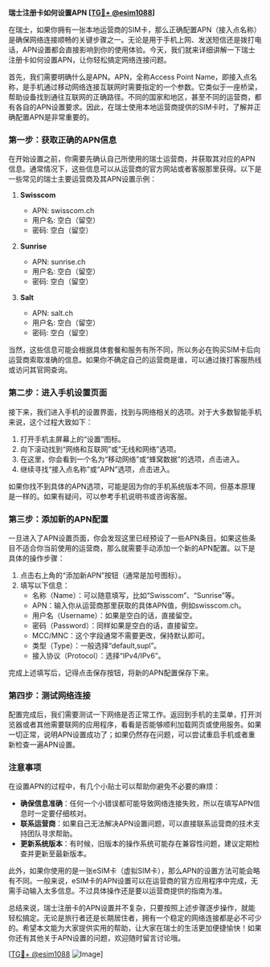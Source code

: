 **瑞士注册卡如何设置APN [[TG💪+ @esim1088](https://t.me/s/esim1088)]**

在瑞士，如果你拥有一张本地运营商的SIM卡，那么正确配置APN（接入点名称）是确保网络连接顺畅的关键步骤之一。无论是用于手机上网、发送短信还是拨打电话，APN设置都会直接影响到你的使用体验。今天，我们就来详细讲解一下瑞士注册卡如何设置APN，让你轻松搞定网络连接问题。

首先，我们需要明确什么是APN。APN，全称Access Point Name，即接入点名称，是手机通过移动网络连接互联网时需要指定的一个参数。它类似于一座桥梁，帮助设备找到通往互联网的正确路径。不同的国家和地区，甚至不同的运营商，都有各自的APN设置要求。因此，在瑞士使用本地运营商提供的SIM卡时，了解并正确配置APN是非常重要的。

### 第一步：获取正确的APN信息

在开始设置之前，你需要先确认自己所使用的瑞士运营商，并获取其对应的APN信息。通常情况下，这些信息可以从运营商的官方网站或者客服那里获得。以下是一些常见的瑞士主要运营商及其APN设置示例：

1. **Swisscom**
   - APN: swisscom.ch
   - 用户名: 空白（留空）
   - 密码: 空白（留空）

2. **Sunrise**
   - APN: sunrise.ch
   - 用户名: 空白（留空）
   - 密码: 空白（留空）

3. **Salt**
   - APN: salt.ch
   - 用户名: 空白（留空）
   - 密码: 空白（留空）

当然，这些信息可能会根据具体套餐和服务有所不同，所以务必在购买SIM卡后向运营商索取准确的信息。如果你不确定自己的运营商是谁，可以通过拨打客服热线或访问其官网查询。

### 第二步：进入手机设置页面

接下来，我们进入手机的设置界面，找到与网络相关的选项。对于大多数智能手机来说，这个过程大致如下：

1. 打开手机主屏幕上的“设置”图标。
2. 向下滚动找到“网络和互联网”或“无线和网络”选项。
3. 在这里，你会看到一个名为“移动网络”或“蜂窝数据”的选项，点击进入。
4. 继续寻找“接入点名称”或“APN”选项，点击进入。

如果你找不到具体的APN选项，可能是因为你的手机系统版本不同，但基本原理是一样的。如果有疑问，可以参考手机说明书或咨询客服。

### 第三步：添加新的APN配置

一旦进入了APN设置页面，你会发现这里已经预设了一些APN条目。如果这些条目不适合你当前使用的运营商，那么就需要手动添加一个新的APN配置。以下是具体的操作步骤：

1. 点击右上角的“添加新APN”按钮（通常是加号图标）。
2. 填写以下信息：
   - 名称（Name）：可以随意填写，比如“Swisscom”、“Sunrise”等。
   - APN：输入你从运营商那里获取的具体APN值，例如swisscom.ch。
   - 用户名（Username）：如果是空白的话，直接留空。
   - 密码（Password）：同样如果是空白的话，直接留空。
   - MCC/MNC：这个字段通常不需要更改，保持默认即可。
   - 类型（Type）：一般选择“default,supl”。
   - 接入协议（Protocol）：选择“IPv4/IPv6”。

完成上述填写后，记得点击保存按钮，将新的APN配置保存下来。

### 第四步：测试网络连接

配置完成后，我们需要测试一下网络是否正常工作。返回到手机的主菜单，打开浏览器或者其他需要联网的应用程序，看看是否能够顺利加载网页或使用服务。如果一切正常，说明APN设置成功了；如果仍然存在问题，可以尝试重启手机或者重新检查一遍APN设置。

### 注意事项

在设置APN的过程中，有几个小贴士可以帮助你避免不必要的麻烦：

- **确保信息准确**：任何一个小错误都可能导致网络连接失败，所以在填写APN信息时一定要仔细核对。
- **联系运营商**：如果自己无法解决APN设置问题，可以直接联系运营商的技术支持团队寻求帮助。
- **更新系统版本**：有时候，旧版本的操作系统可能存在兼容性问题，建议定期检查并更新至最新版本。

此外，如果你使用的是一张eSIM卡（虚拟SIM卡），那么APN的设置方法可能会略有不同。一般来说，eSIM卡的APN设置可以在运营商的官方应用程序中完成，无需手动输入太多信息。不过具体操作还是要以运营商提供的指南为准。

总结来说，瑞士注册卡的APN设置并不复杂，只要按照上述步骤逐步操作，就能轻松搞定。无论是旅行者还是长期居住者，拥有一个稳定的网络连接都是必不可少的。希望本文能为大家提供实用的帮助，让大家在瑞士的生活更加便捷愉快！如果你还有其他关于APN设置的问题，欢迎随时留言讨论哦。

[[TG💪+ @esim1088](https://t.me/s/esim1088) ![Image](https://i.postimg.cc/4NQfJmqS/Snipaste-2025-05-13-00-14-12.png)]